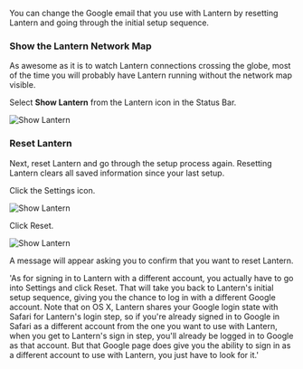 You can change the Google email that you use with Lantern by resetting Lantern and going through the initial setup sequence.

### Show the Lantern Network Map

As awesome as it is to watch Lantern connections crossing the globe, most of the time you will probably have Lantern running without the network map visible.

Select **Show Lantern** from the Lantern icon in the Status Bar.

![Show Lantern](https://dl.dropboxusercontent.com/u/253631/Show_Lantern.png)

### Reset Lantern

Next, reset Lantern and go through the setup process again. Resetting Lantern clears all saved information since your last setup.

Click the Settings icon.

![Show Lantern](https://dl.dropboxusercontent.com/u/253631/Lantern_Settings_Icon.png)

Click Reset.

![Show Lantern](https://dl.dropboxusercontent.com/u/253631/Lantern_Reset_Button.png)

A message will appear asking you to confirm that you want to reset Lantern.



'As for signing in to Lantern with a different account, you actually have to go into Settings and click Reset. That will take you back to Lantern's initial setup sequence, giving you the chance to log in with a different Google account. Note that on OS X, Lantern shares your Google login state with Safari for Lantern's login step, so if you're already signed in to Google in Safari as a different account from the one you want to use with Lantern, when you get to Lantern's sign in step, you'll already be logged in to Google as that account. But that Google page does give you the ability to sign in as a different account to use with Lantern, you just have to look for it.'